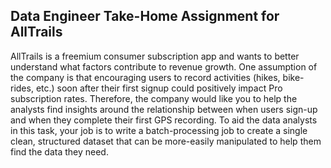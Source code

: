 ## Data Engineer Take-Home Assignment for AllTrails

AllTrails is a freemium consumer subscription app and wants to better understand what factors contribute to revenue growth. One assumption of the company is that encouraging users to record activities (hikes, bike-rides, etc.) soon after their first signup could positively impact Pro subscription rates. Therefore, the company would like you to help the analysts find insights around the relationship between when users sign-up and when they complete their first GPS recording. To aid the data analysts in this task, your job is to write a batch-processing job to create a single clean, structured dataset that can be more-easily manipulated to help them find the data they need.

